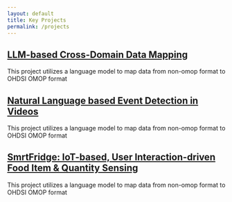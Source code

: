 ```yaml
---
layout: default
title: Key Projects
permalink: /projects
---
```


<section class="projects">
  <article class="project-summary">
    <h2><a href="/projects/llm_based_data_mapping.html">LLM-based Cross-Domain Data Mapping</a></h2>
    <p>This project utilizes a language model to map data from non-omop format to OHDSI OMOP format</p>
  </article>

  <article class="project-summary">
    <h2><a href="/projects/natural_language_video_analysis.html">Natural Language based Event Detection in Videos</a></h2>
    <p>This project utilizes a language model to map data from non-omop format to OHDSI OMOP format</p>
  </article>

  <article class="project-summary">
    <h2><a href="/projects/smrtfridge.html">SmrtFridge: IoT-based, User Interaction-driven Food Item & Quantity Sensing</a></h2>
    <p>This project utilizes a language model to map data from non-omop format to OHDSI OMOP format</p>
  </article>

  <!-- Repeat for more projects -->
</section>
<script src="/scripts.js"></script>
